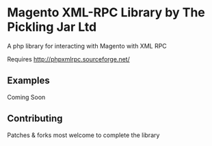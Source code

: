 Magento XML-RPC Library by The Pickling Jar Ltd
===============================================

A php library for interacting with Magento with XML RPC

Requires http://phpxmlrpc.sourceforge.net/

Examples
--------

Coming Soon

Contributing
------------

Patches & forks most welcome to complete the library

